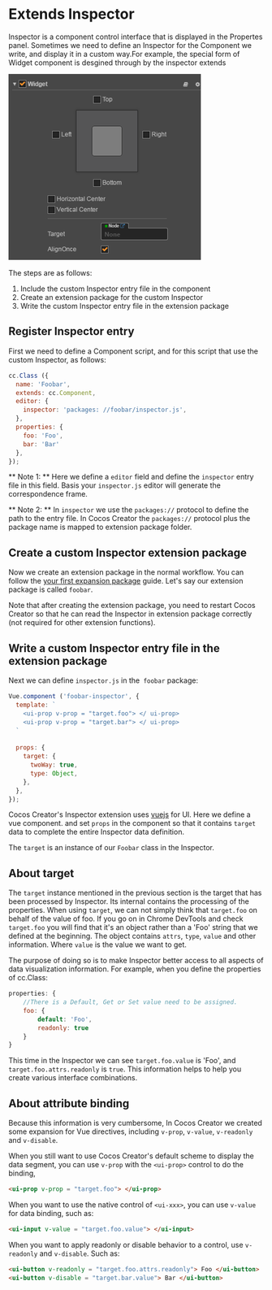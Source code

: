 # Extends Inspector

Inspector is a component control interface that is displayed in the Propertes panel. Sometimes we need to define an Inspector for the Component we write, and display it in a custom way.For example, the special form of Widget component is desgined through by the inspector extends

![extend inspector](assets/extend-inspector.png)

The steps are as follows:

1. Include the custom Inspector entry file in the component
2. Create an extension package for the custom Inspector
3. Write the custom Inspector entry file in the extension package

## Register Inspector entry

First we need to define a Component script, and for this script that use the custom Inspector, as follows:

```javascript
cc.Class ({
  name: 'Foobar',
  extends: cc.Component,
  editor: {
    inspector: 'packages: //foobar/inspector.js',
  },
  properties: {
    foo: 'Foo',
    bar: 'Bar'
  },
});
```

** Note 1: ** Here we define a `editor` field and define the `inspector` entry file in this field. Basis your `inspector.js` editor will generate the correspondence frame.

** Note 2: ** In `inspector` we use the `packages://` protocol to define the path to the entry file. In Cocos Creator the `packages://` protocol plus the package name is mapped to extension package folder.

## Create a custom Inspector extension package

Now we create an extension package in the normal workflow. You can follow the [your first expansion package](your-first-extension.md) guide.
Let's say our extension package is called `foobar`.

Note that after creating the extension package, you need to restart Cocos Creator so that he can read the Inspector in extension package correctly (not required for other extension functions).

## Write a custom Inspector entry file in the extension package

Next we can define `inspector.js` in the` foobar` package: 

```javascript
Vue.component ('foobar-inspector', {
  template: `
    <ui-prop v-prop = "target.foo"> </ ui-prop>
    <ui-prop v-prop = "target.bar"> </ ui-prop>
  `

  props: {
    target: {
      twoWay: true,
      type: Object,
    },
  },
});
```

Cocos Creator's Inspector extension uses [vuejs](http://vuejs.org/) for UI. Here we define a vue component.
and set `props` in the component so that it contains `target` data to complete the entire Inspector data definition.

The `target` is an instance of our `Foobar` class in the Inspector.

## About target

The `target` instance mentioned in the previous section is the target that has been processed by Inspector. Its internal contains the processing of the properties.
When using `target`, we can not simply think that `target.foo` on behalf of the value of foo. If you go on in Chrome DevTools and check `target.foo` you will
find that it's an object rather than a 'Foo' string that we defined at the beginning. The object contains `attrs`,
`type`, `value` and other information. Where `value` is the value we want to get.

The purpose of doing so is to make Inspector better access to all aspects of data visualization information. For example, when you define the properties of cc.Class:

```javascript
properties: {
    //There is a Default, Get or Set value need to be assigned.
    foo: {
        default: 'Foo',
        readonly: true
    }
}
```

This time in the Inspector we can see `target.foo.value` is 'Foo', and `target.foo.attrs.readonly` is `true`.
This information helps to help you create various interface combinations.

## About attribute binding

Because this information is very cumbersome, In Cocos Creator we created some expansion for Vue directives, including `v-prop`, `v-value`, `v-readonly` and `v-disable`.

When you still want to use Cocos Creator's default scheme to display the data segment, you can use `v-prop` with the `<ui-prop>` control to do the binding,

```html
<ui-prop v-prop = "target.foo"> </ui-prop>
```

When you want to use the native control of `<ui-xxx>`, you can use `v-value` for data binding, such as:

```html
<ui-input v-value = "target.foo.value"> </ui-input>
```

When you want to apply readonly or disable behavior to a control, use `v-readonly` and `v-disable`. Such as:

```html
<ui-button v-readonly = "target.foo.attrs.readonly"> Foo </ui-button>
<ui-button v-disable = "target.bar.value"> Bar </ui-button>
```